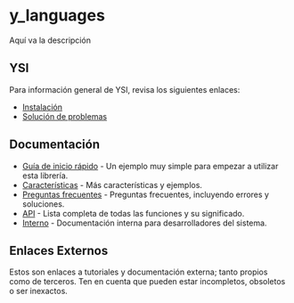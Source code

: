 # y_languages

Aquí va la descripción

## YSI

Para información general de YSI, revisa los siguientes enlaces:

* [Instalación](../instalacion.md)
* [Solución de problemas](../solucion-problemas.md)

## Documentación

* [Guía de inicio rápido](y_languages/inicio-rapido.md) - Un ejemplo muy simple para empezar a utilizar esta librería.
* [Características](y_languages/caracteristicas.md) - Más características y ejemplos.
* [Preguntas frecuentes](y_languages/preguntas-frecuentes.md) - Preguntas frecuentes, incluyendo errores y soluciones.
* [API](y_languages/api.md) - Lista completa de todas las funciones y su significado.
* [Interno](y_languages/interno.md) - Documentación interna para desarrolladores del sistema.

## Enlaces Externos

Estos son enlaces a tutoriales y documentación externa; tanto propios como de terceros. Ten en cuenta que pueden estar incompletos, obsoletos o ser inexactos.
